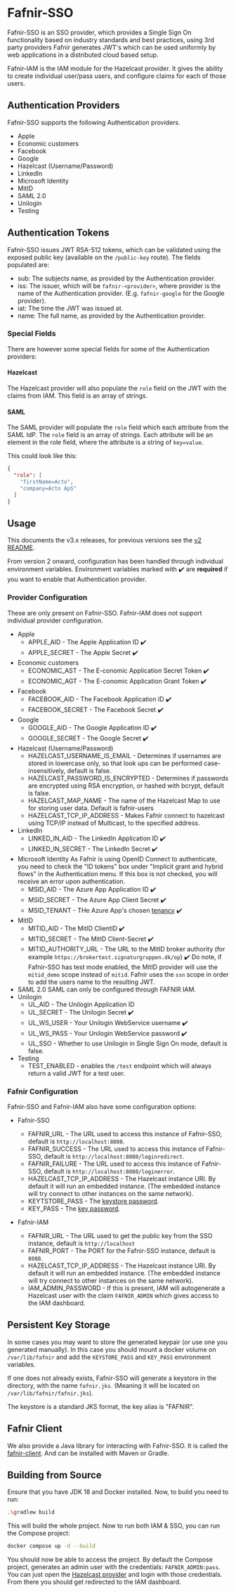 # Fafnir-SSO
Fafnir-SSO is an SSO provider, which provides a Single Sign On functionality based on industry standards and best
practices, using 3rd party providers Fafnir generates JWT's which can be used uniformly by web applications in a
distributed cloud based setup.

Fafnir-IAM is the IAM module for the Hazelcast provider. It gives the ability to create individual user/pass users,
and configure claims for each of those users.

## Authentication Providers
Fafnir-SSO supports the following Authentication providers.
* Apple
* Economic customers
* Facebook
* Google
* Hazelcast (Username/Password)
* LinkedIn
* Microsoft Identity
* MitID
* SAML 2.0
* Unilogin
* Testing

## Authentication Tokens
Fafnir-SSO issues JWT RSA-512 tokens, which can be validated using the exposed public key (available on the 
`/public-key` route). The fields populated are:
* sub: The subjects name, as provided by the Authentication provider.
* iss: The issuer, which will be `fafnir-<provider>`, where provider is the name of the Authentication provider. (E.g. 
`fafnir-google` for the Google provider).
* iat: The time the JWT was issued at.
* name: The full name, as provided by the Authentication provider.

### Special Fields
There are however some special fields for some of the Authentication providers:

#### Hazelcast
The Hazelcast provider will also populate the `role` field on the JWT with the claims from IAM. This field is an array
of strings.

#### SAML
The SAML provider will populate the `role` field which each attribute from the SAML IdP. The `role` field is an array of
strings. Each attribute will be an element in the role field, where the attribute is a string of `key=value`.

This could look like this:
```JSON
{
  "role": [
    "firstName=Acto",
    "company=Acto ApS"
  ]
}
```

## Usage
This documents the v3.x releases, for previous versions see the [v2 README](https://github.com/actoaps/fafnir-sso/blob/master/README-v2.md).

From version 2 onward, configuration has been handled through individual environment variables. Environment variables
marked with :heavy_check_mark: are **required** if you want to enable that Authentication provider.

### Provider Configuration
These are only present on Fafnir-SSO. Fafnir-IAM does not support individual provider configuration. 
* Apple
  * APPLE_AID - The Apple Application ID :heavy_check_mark:
  * APPLE_SECRET - The Apple Secret :heavy_check_mark:
* Economic customers
  * ECONOMIC_AST - The E-conomic Application Secret Token :heavy_check_mark:
  * ECONOMIC_AGT - The E-conomic Application Grant Token :heavy_check_mark:
* Facebook
  * FACEBOOK_AID - The Facebook Application ID :heavy_check_mark:
  * FACEBOOK_SECRET - The Facebook Secret :heavy_check_mark:
* Google
  * GOOGLE_AID - The Google Application ID :heavy_check_mark:
  * GOOGLE_SECRET - The Google Secret :heavy_check_mark:
* Hazelcast (Username/Password)
  * HAZELCAST_USERNAME_IS_EMAIL - Determines if usernames are stored in lowercase only, so that look ups can be performed case-insensitively, default is false.
  * HAZELCAST_PASSWORD_IS_ENCRYPTED - Determines if passwords are encrypted using RSA encryption, or hashed with bcrypt, default is false.
  * HAZELCAST_MAP_NAME - The name of the Hazelcast Map to use for storing user data. Default is fafnir-users
  * HAZELCAST_TCP_IP_ADDRESS - Makes Fafnir connect to hazelcast using TCP/IP instead of Multicast, to the specified address.
* LinkedIn
  * LINKED_IN_AID - The LinkedIn Application ID :heavy_check_mark:
  * LINKED_IN_SECRET - The LinkedIn Secret :heavy_check_mark:
* Microsoft Identity
As Fafnir is using OpenID Connect to authenticate, you need to check the "ID tokens" box under "Implicit grant and 
hybrid flows" in the Authentication menu. If this box is not checked, you will receive an error upon authentication.
  * MSID_AID - The Azure App Application ID :heavy_check_mark:
  * MSID_SECRET - The Azure App Client Secret :heavy_check_mark:
  * MSID_TENANT - THe Azure App's chosen [tenancy](https://learn.microsoft.com/en-us/azure/active-directory/develop/active-directory-v2-protocols#endpoints)
:heavy_check_mark:
* MitID
  * MITID_AID - The MitID ClientID :heavy_check_mark:
  * MITID_SECRET - The MitID Client-Secret :heavy_check_mark:
  * MITID_AUTHORITY_URL - The URL to the MitID broker authority (for example `https://brokertest.signaturgruppen.dk/op`) :heavy_check_mark:
Do note, if Fafnir-SSO has test mode enabled, the MitID provider will use the `mitid_demo` scope instead of `mitid`.
Fafnir uses the `ssn` scope in order to add the users name to the resulting JWT.
* SAML 2.0
SAML can only be configured through FAFNIR IAM.
* Unilogin
  * UL_AID - The Unilogin Application ID
  * UL_SECRET - The Unilogin Secret :heavy_check_mark:
  * UL_WS_USER - Your Unilogin WebService username :heavy_check_mark:
  * UL_WS_PASS - Your Unilogin WebService password :heavy_check_mark:
  * UL_SSO - Whether to use Unilogin in Single Sign On mode, default is false.
* Testing
  * TEST_ENABLED - enables the `/test` endpoint which will always return a valid JWT for a test user.

### Fafnir Configuration
Fafnir-SSO and Fafnir-IAM also have some configuration options:

* Fafnir-SSO
  * FAFNIR_URL - The URL used to access this instance of Fafnir-SSO, default is `http://localhost:8080`.
  * FAFNIR_SUCCESS - The URL used to access this instance of Fafnir-SSO, default is `http://localhost:8080/loginredirect`.
  * FAFNIR_FAILURE - The URL used to access this instance of Fafnir-SSO, default is `http://localhost:8080/loginerror`.
  * HAZELCAST_TCP_IP_ADDRESS - The Hazelcast instance URI. By default it will run an embedded instance. (The embedded
instance will try connect to other instances on the same network).
  * KEYTSTORE_PASS - The [keystore password](#persistent-key-storage).
  * KEY_PASS - The [key password](#persistent-key-storage).

* Fafnir-IAM
  * FAFNIR_URL - The URL used to get the public key from the SSO instance, default is `http://localhost`
  * FAFNIR_PORT - The PORT for the Fafnir-SSO instance, default is `8080`.
  * HAZELCAST_TCP_IP_ADDRESS - The Hazelcast instance URI. By default it will run an embedded instance. (The embedded
    instance will try connect to other instances on the same network).
  * IAM_ADMIN_PASSWORD - If this is present, IAM will autogenerate a Hazelcast user with the claim `FAFNIR_ADMIN` which
gives access to the IAM dashboard.


## Persistent Key Storage
In some cases you may want to store the generated keypair (or use one you generated manually). In this case you should
mount a docker volume on `/var/lib/fafnir` and add the `KEYSTORE_PASS` and `KEY_PASS` environment variables.

If one does not already exists, Fafnir-SSO will generate a keystore in the directory, with the name `fafnir.jks`. 
(Meaning it will be located on `/var/lib/fafnir/fafnir.jks`).

The keystore is a standard JKS format, the key alias is "FAFNIR".

## Fafnir Client
We also provide a Java library for interacting with Fafnir-SSO. It is called the 
[fafnir-client](https://mvnrepository.com/artifact/dk.acto/fafnir-client). And can be installed with Maven or Gradle.

## Building from Source
Ensure that you have JDK 18 and Docker installed. Now, to build you need to run:
```Bash
.\gradlew build
```
This will build the whole project. Now to run both IAM & SSO, you can run the Compose project:
```Bash
docker compose up -d --build
```
You should now be able to access the project. By default the Compose project, generates an admin user with the
credentials: `FAFNIR_ADMIN:pass`. You can just open the [Hazelcast provider](http://localhost:8080/hazelcast/login) and
login with those credentials. From there you should get redirected to the IAM dashboard.
